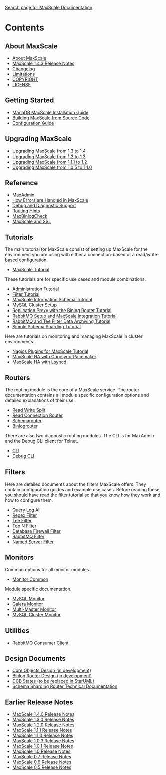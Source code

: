 
[Search page for MaxScale Documentation](http://mariadb-corporation.github.io/MaxScale/Search/)

# Contents

## About MaxScale

 - [About MaxScale](About/About-MaxScale.md)
 - [MaxScale 1.4.3 Release Notes](Release-Notes/MaxScale-1.4.3-Release-Notes.md)
 - [Changelog](Changelog.md)
 - [Limitations](About/Limitations.md)
 - [COPYRIGHT](About/COPYRIGHT.md)
 - [LICENSE](About/LICENSE.md)

## Getting Started

 - [MariaDB MaxScale Installation Guide](Getting-Started/MariaDB-MaxScale-Installation-Guide.md)
 - [Building MaxScale from Source Code](Getting-Started/Building-MaxScale-from-Source-Code.md)
 - [Configuration Guide](Getting-Started/Configuration-Guide.md)

## Upgrading MaxScale

- [Upgrading MaxScale from 1.3 to 1.4](Upgrading/Upgrading-To-MaxScale-1.4.md)
- [Upgrading MaxScale from 1.2 to 1.3](Upgrading/Upgrading-To-MaxScale-1.3.md)
- [Upgrading MaxScale from 1.1.1 to 1.2](Upgrading/Upgrading-To-MaxScale-1.2.md)
- [Upgrading MaxScale from 1.0.5 to 1.1.0](Upgrading/Upgrading-To-MaxScale-1.1.0.md)

## Reference

 - [MaxAdmin](Reference/MaxAdmin.md)
 - [How Errors are Handled in MaxScale](Reference/How-errors-are-handled-in-MaxScale.md)
 - [Debug and Diagnostic Support](Reference/Debug-And-Diagnostic-Support.md)
 - [Routing Hints](Reference/Hint-Syntax.md)
 - [MaxBinlogCheck](Reference/MaxBinlogCheck.md)
 - [MaxScale and SSL](Reference/MaxScale-and-SSL.md)

## Tutorials

The main tutorial for MaxScale consist of setting up MaxScale for the environment you are using with either a connection-based or a read/write-based configuration.

 - [MaxScale Tutorial](Tutorials/MaxScale-Tutorial.md)

These tutorials are for specific use cases and module combinations.

 - [Administration Tutorial](Tutorials/Administration-Tutorial.md)
 - [Filter Tutorial](Tutorials/Filter-Tutorial.md)
 - [MaxScale Information Schema Tutorial](Tutorials/MaxScale-Information-Schema.md)
 - [MySQL Cluster Setup](Tutorials/MySQL-Cluster-Setup.md)
 - [Replication Proxy with the Binlog Router Tutorial](Tutorials/Replication-Proxy-Binlog-Router-Tutorial.md)
 - [RabbitMQ Setup and MaxScale Integration Tutorial](Tutorials/RabbitMQ-Setup-And-MaxScale-Integration.md)
 - [RabbitMQ and Tee Filter Data Archiving Tutorial](Tutorials/RabbitMQ-And-Tee-Archiving.md)
 - [Simple Schema Sharding Tutorial](Tutorials/Simple-Sharding-Tutorial.md)

Here are tutorials on monitoring and managing MaxScale in cluster environments.

 - [Nagios Plugins for MaxScale Tutorial](Tutorials/Nagios-Plugins.md)
 - [MaxScale HA with Corosync-Pacemaker](Tutorials/MaxScale-HA-with-Corosync-Pacemaker.md)
 - [MaxScale HA with Lsyncd](Tutorials/MaxScale-HA-with-lsyncd.md)

## Routers

The routing module is the core of a MaxScale service. The router documentation
contains all module specific configuration options and detailed explanations
of their use.

 - [Read Write Split](Routers/ReadWriteSplit.md)
 - [Read Connection Router](Routers/ReadConnRoute.md)
 - [Schemarouter](Routers/SchemaRouter.md)
 - [Binlogrouter](Routers/Binlogrouter.md)

There are also two diagnostic routing modules. The CLI is for MaxAdmin and
the Debug CLI client for Telnet.

 - [CLI](Routers/CLI.md)
 - [Debug CLI](Routers/Debug-CLI.md)

## Filters

Here are detailed documents about the filters MaxScale offers. They contain configuration guides and example use cases. Before reading these, you should have read the filter tutorial so that you know how they work and how to configure them.

 - [Query Log All](Filters/Query-Log-All-Filter.md)
 - [Regex Filter](Filters/Regex-Filter.md)
 - [Tee Filter](Filters/Tee-Filter.md)
 - [Top N Filter](Filters/Top-N-Filter.md)
 - [Database Firewall Filter](Filters/Database-Firewall-Filter.md)
 - [RabbitMQ Filter](Filters/RabbitMQ-Filter.md)
 - [Named Server Filter](Filters/Named-Server-Filter.md)

## Monitors

Common options for all monitor modules.

 - [Monitor Common](Monitors/Monitor-Common.md)

Module specific documentation.

 - [MySQL Monitor](Monitors/MySQL-Monitor.md)
 - [Galera Monitor](Monitors/Galera-Monitor.md)
 - [Multi-Master Monitor](Monitors/MM-Monitor.md)
 - [MySQL Cluster Monitor](Monitors/NDB-Cluster-Monitor.md)

## Utilities

 - [RabbitMQ Consumer Client](Filters/RabbitMQ-Consumer-Client.md)

## Design Documents

 - [Core Objects Design (in development)](http://mariadb-corporation.github.io/MaxScale/Design-Documents/core-objects-html-docs)
 - [Binlog Router Design (in development)](http://mariadb-corporation.github.io/MaxScale/Design-Documents/binlog-router-html-docs)
 - [DCB States (to be replaced in StarUML)](Design-Documents/DCB-States.pdf)
 - [Schema Sharding Router Technical Documentation](Design-Documents/SchemaRouter-technical.md)

## Earlier Release Notes

 - [MaxScale 1.4.0 Release Notes](Release-Notes/MaxScale-1.4.0-Release-Notes.md)
 - [MaxScale 1.3.0 Release Notes](Release-Notes/MaxScale-1.3.0-Release-Notes.md)
 - [MaxScale 1.2.0 Release Notes](Release-Notes/MaxScale-1.2.0-Release-Notes.md)
 - [MaxScale 1.1.1 Release Notes](Release-Notes/MaxScale-1.1.1-Release-Notes.md)
 - [MaxScale 1.1.0 Release Notes](Release-Notes/MaxScale-1.1-Release-Notes.md)
 - [MaxScale 1.0.3 Release Notes](Release-Notes/MaxScale-1.0.3-Release-Notes.md)
 - [MaxScale 1.0.1 Release Notes](Release-Notes/MaxScale-1.0.1-Release-Notes.md)
 - [MaxScale 1.0 Release Notes](Release-Notes/MaxScale-1.0-Release-Notes.md)
 - [MaxScale 0.7 Release Notes](Release-Notes/MaxScale-0.7-Release-Notes.md)
 - [MaxScale 0.6 Release Notes](Release-Notes/MaxScale-0.6-Release-Notes.md)
 - [MaxScale 0.5 Release Notes](Release-Notes/MaxScale-0.5-Release-Notes.md)

